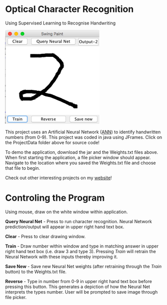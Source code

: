 # Optical Character Recognition
Using Supervised Learning to Recognise Handwriting

![alt tag](https://github.com/vasan10591/OCR/blob/master/img/OCR.png?raw=true)

This project uses an Artificial Neural Network ([ANN](http://pages.cs.wisc.edu/~bolo/shipyard/neural/local.html)) to identify handwritten numbers (from 0-9). This project was coded in java using JFrames. Click on the ProjectData folder above for source code!

To demo the application, download the jar and the Weights.txt files above. When first starting the application, a file picker window should appear. Navigate to the location where you saved the Weights.txt file and choose that file to begin.

Check out other interesting projects on my [website](https://vasan10591.github.io/BitesizeAI/WebsiteDat/index.html)!

# Controling the Program

Using mouse, draw on the white window within application.

**Query Neural Net** - Press to run character recognition. Neural Network prediction/output will appear in upper right hand text box.

**Clear** - Press to clear drawing window.

**Train** - Draw number within window and type in matching answer in upper right hand text box (i.e. draw 3 and type 3). Pressing *Train* will retrain the Neural Network with these inputs thereby improving it.

**Save New** - Save new Neural Net weights (after retraining through the *Train* button) to the Weights.txt file.

**Reverse** - Type in number from 0-9 in upper right hand text box before pressing this button. This generates a depiction of how the Neural Net interprets the types number. User will be prompted to save image through file picker.
